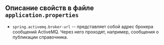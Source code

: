  ## Описание свойств в файле ```application.properties```
 - `spring.activemq.broker-url` -- представляет собой адрес брокера сообщений ActiveMQ. 
 Через него проходят, например, сообщения о публикации справочника.